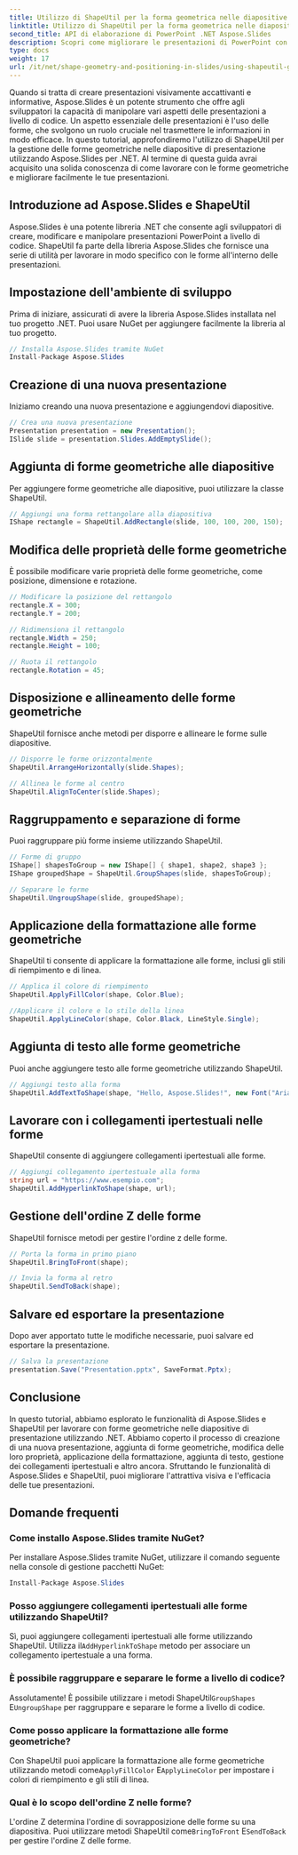 ```yaml
---
title: Utilizzo di ShapeUtil per la forma geometrica nelle diapositive della presentazione
linktitle: Utilizzo di ShapeUtil per la forma geometrica nelle diapositive della presentazione
second_title: API di elaborazione di PowerPoint .NET Aspose.Slides
description: Scopri come migliorare le presentazioni di PowerPoint con Aspose.Slides. Esplora ShapeUtil per la manipolazione delle forme geometriche. Guida passo passo con il codice sorgente .NET. Ottimizza le presentazioni in modo efficace.
type: docs
weight: 17
url: /it/net/shape-geometry-and-positioning-in-slides/using-shapeutil-geometry-shape/
---
```

Quando si tratta di creare presentazioni visivamente accattivanti e informative, Aspose.Slides è un potente strumento che offre agli sviluppatori la capacità di manipolare vari aspetti delle presentazioni a livello di codice. Un aspetto essenziale delle presentazioni è l'uso delle forme, che svolgono un ruolo cruciale nel trasmettere le informazioni in modo efficace. In questo tutorial, approfondiremo l'utilizzo di ShapeUtil per la gestione delle forme geometriche nelle diapositive di presentazione utilizzando Aspose.Slides per .NET. Al termine di questa guida avrai acquisito una solida conoscenza di come lavorare con le forme geometriche e migliorare facilmente le tue presentazioni.

## Introduzione ad Aspose.Slides e ShapeUtil

Aspose.Slides è una potente libreria .NET che consente agli sviluppatori di creare, modificare e manipolare presentazioni PowerPoint a livello di codice. ShapeUtil fa parte della libreria Aspose.Slides che fornisce una serie di utilità per lavorare in modo specifico con le forme all'interno delle presentazioni.

## Impostazione dell'ambiente di sviluppo

Prima di iniziare, assicurati di avere la libreria Aspose.Slides installata nel tuo progetto .NET. Puoi usare NuGet per aggiungere facilmente la libreria al tuo progetto.

```csharp
// Installa Aspose.Slides tramite NuGet
Install-Package Aspose.Slides
```

## Creazione di una nuova presentazione

Iniziamo creando una nuova presentazione e aggiungendovi diapositive.

```csharp
// Crea una nuova presentazione
Presentation presentation = new Presentation();
ISlide slide = presentation.Slides.AddEmptySlide();
```

## Aggiunta di forme geometriche alle diapositive

Per aggiungere forme geometriche alle diapositive, puoi utilizzare la classe ShapeUtil.

```csharp
// Aggiungi una forma rettangolare alla diapositiva
IShape rectangle = ShapeUtil.AddRectangle(slide, 100, 100, 200, 150);
```

## Modifica delle proprietà delle forme geometriche

È possibile modificare varie proprietà delle forme geometriche, come posizione, dimensione e rotazione.

```csharp
// Modificare la posizione del rettangolo
rectangle.X = 300;
rectangle.Y = 200;

// Ridimensiona il rettangolo
rectangle.Width = 250;
rectangle.Height = 100;

// Ruota il rettangolo
rectangle.Rotation = 45;
```

## Disposizione e allineamento delle forme geometriche

ShapeUtil fornisce anche metodi per disporre e allineare le forme sulle diapositive.

```csharp
// Disporre le forme orizzontalmente
ShapeUtil.ArrangeHorizontally(slide.Shapes);

// Allinea le forme al centro
ShapeUtil.AlignToCenter(slide.Shapes);
```

## Raggruppamento e separazione di forme

Puoi raggruppare più forme insieme utilizzando ShapeUtil.

```csharp
// Forme di gruppo
IShape[] shapesToGroup = new IShape[] { shape1, shape2, shape3 };
IShape groupedShape = ShapeUtil.GroupShapes(slide, shapesToGroup);

// Separare le forme
ShapeUtil.UngroupShape(slide, groupedShape);
```

## Applicazione della formattazione alle forme geometriche

ShapeUtil ti consente di applicare la formattazione alle forme, inclusi gli stili di riempimento e di linea.

```csharp
// Applica il colore di riempimento
ShapeUtil.ApplyFillColor(shape, Color.Blue);

//Applicare il colore e lo stile della linea
ShapeUtil.ApplyLineColor(shape, Color.Black, LineStyle.Single);
```

## Aggiunta di testo alle forme geometriche

Puoi anche aggiungere testo alle forme geometriche utilizzando ShapeUtil.

```csharp
// Aggiungi testo alla forma
ShapeUtil.AddTextToShape(shape, "Hello, Aspose.Slides!", new Font("Arial", 12), Color.Black);
```

## Lavorare con i collegamenti ipertestuali nelle forme

ShapeUtil consente di aggiungere collegamenti ipertestuali alle forme.

```csharp
// Aggiungi collegamento ipertestuale alla forma
string url = "https://www.esempio.com";
ShapeUtil.AddHyperlinkToShape(shape, url);
```

## Gestione dell'ordine Z delle forme

ShapeUtil fornisce metodi per gestire l'ordine z delle forme.

```csharp
// Porta la forma in primo piano
ShapeUtil.BringToFront(shape);

// Invia la forma al retro
ShapeUtil.SendToBack(shape);
```

## Salvare ed esportare la presentazione

Dopo aver apportato tutte le modifiche necessarie, puoi salvare ed esportare la presentazione.

```csharp
// Salva la presentazione
presentation.Save("Presentation.pptx", SaveFormat.Pptx);
```

## Conclusione

In questo tutorial, abbiamo esplorato le funzionalità di Aspose.Slides e ShapeUtil per lavorare con forme geometriche nelle diapositive di presentazione utilizzando .NET. Abbiamo coperto il processo di creazione di una nuova presentazione, aggiunta di forme geometriche, modifica delle loro proprietà, applicazione della formattazione, aggiunta di testo, gestione dei collegamenti ipertestuali e altro ancora. Sfruttando le funzionalità di Aspose.Slides e ShapeUtil, puoi migliorare l'attrattiva visiva e l'efficacia delle tue presentazioni.

## Domande frequenti

### Come installo Aspose.Slides tramite NuGet?

Per installare Aspose.Slides tramite NuGet, utilizzare il comando seguente nella console di gestione pacchetti NuGet:

```csharp
Install-Package Aspose.Slides
```

### Posso aggiungere collegamenti ipertestuali alle forme utilizzando ShapeUtil?

 Sì, puoi aggiungere collegamenti ipertestuali alle forme utilizzando ShapeUtil. Utilizza il`AddHyperlinkToShape` metodo per associare un collegamento ipertestuale a una forma.

### È possibile raggruppare e separare le forme a livello di codice?

 Assolutamente! È possibile utilizzare i metodi ShapeUtil`GroupShapes` E`UngroupShape` per raggruppare e separare le forme a livello di codice.

### Come posso applicare la formattazione alle forme geometriche?

 Con ShapeUtil puoi applicare la formattazione alle forme geometriche utilizzando metodi come`ApplyFillColor` E`ApplyLineColor` per impostare i colori di riempimento e gli stili di linea.

### Qual è lo scopo dell'ordine Z nelle forme?

 L'ordine Z determina l'ordine di sovrapposizione delle forme su una diapositiva. Puoi utilizzare metodi ShapeUtil come`BringToFront` E`SendToBack` per gestire l'ordine Z delle forme.